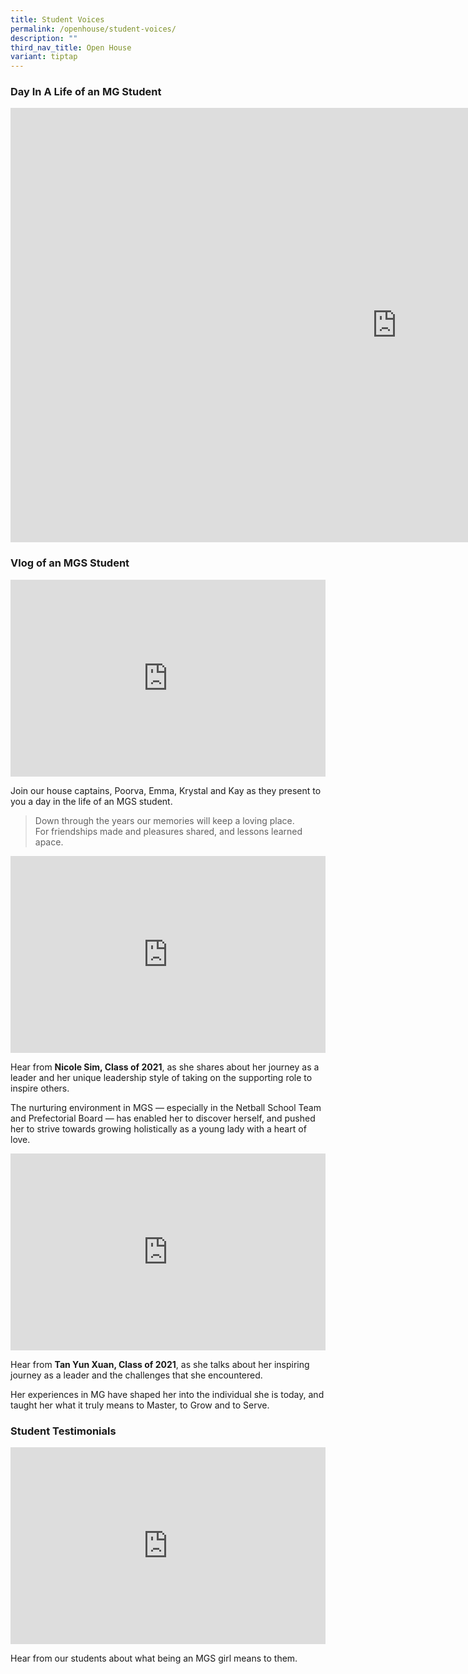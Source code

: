 ```yaml
---
title: Student Voices
permalink: /openhouse/student-voices/
description: ""
third_nav_title: Open House
variant: tiptap
---
```

<h3>Day In A Life of an MG Student</h3>
<div class="iframe-wrapper">
<iframe height="695" width="1236" allowfullscreen="true" frameborder="0" src="https://www.youtube.com/embed/REGukxwt7Qc"></iframe>
</div>
<p></p>
<h3>Vlog of an MGS Student</h3>
<div class="iframe-wrapper">
<iframe height="315" width="100%" allowfullscreen="true" frameborder="0" src="https://www.youtube.com/embed/jgc13GkUqbY"></iframe>
</div>
<p>Join our house captains, Poorva, Emma, Krystal and Kay as they present
to you a day in the life of an MGS student.
<br>
</p>
<blockquote>
<p>Down through the years our memories will keep a loving place.
<br>For friendships made and pleasures shared, and lessons learned apace.</p>
</blockquote>
<p></p>
<div class="iframe-wrapper">
<iframe height="315" width="100%" allowfullscreen="true" frameborder="0" src="https://www.youtube.com/embed/QvQ53lOmk4M"></iframe>
</div>
<p>Hear from <strong>Nicole Sim, Class of 2021</strong>, as she shares about
her journey as a leader and her unique leadership style of taking on the
supporting role to inspire others.</p>
<p>The nurturing environment in MGS — especially in the Netball School Team
and Prefectorial Board — has enabled her to discover herself, and pushed
her to strive towards growing holistically as a young lady with a heart
of love.</p>
<div class="iframe-wrapper">
<iframe height="315" width="100%" allowfullscreen="true" frameborder="0" src="https://www.youtube.com/embed/SI3dTPIMyx0"></iframe>
</div>
<p>Hear from <strong>Tan Yun Xuan, Class of 2021</strong>, as she talks about
her inspiring journey as a leader and the challenges that she encountered.</p>
<p>Her experiences in MG have shaped her into the individual she is today,
and taught her what it truly means to Master, to Grow and to Serve.</p>
<h3>Student Testimonials</h3>
<div class="iframe-wrapper">
<iframe height="315" width="100%" allowfullscreen="true" frameborder="0" src="https://www.youtube.com/embed/LZT0I1SWSvs"></iframe>
</div>
<p>Hear from our students about what being an MGS girl means to them.</p>